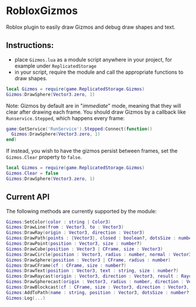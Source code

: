 # RobloxGizmos
Roblox plugin to easily draw Gizmos and debug draw shapes and text.


## Instructions:
- place `Gizmos.lua` as a module script anywhere in your project, for example under `ReplicatedStorage`
- in your script, require the module and call the appropriate functions to draw shapes.
```lua
local Gizmos = require(game.ReplicatedStorage.Gizmos)
Gizmos:DrawSphere(Vector3.zero, 1)
```

Note: Gizmos by default are in "_immediate_" mode, meaning that they will clear after drawing each frame. You should draw Gizmos by a callback like `Runservice.Stepped`, which happens every frame:
```lua
game:GetService('RunService').Stepped:Connect(function()
  Gizmos:DrawSphere(Vector3.zero, 1)
end)
```
If instead, you wish to have the gizmos persist between frames, set the `Gizmos.Clear` property to `false`.
```lua
local Gizmos = require(game.ReplicatedStorage.Gizmos)
Gizmos.Clear = false
Gizmos:DrawSphere(Vector3.zero, 1)
```

## Current API
The following methods are currently supported by the module:
```lua
Gizmos:SetColor(color : string | Color3)
Gizmos:DrawLine(from : Vector3, to : Vector3)
Gizmos:DrawRay(origin : Vector3, direction : Vector3)
Gizmos:DrawPath(points : {Vector3}, closed : boolean?, dotsSize : number?)
Gizmos:DrawPoint(position : Vector3, size : number?)
Gizmos:DrawCube(position : Vector3 | CFrame, size : Vector3)
Gizmos:DrawCircle(position : Vector3, radius : number, normal : Vector3?)
Gizmos:DrawSphere(position : Vector3 | CFrame, radius : number)
Gizmos:DrawCFrame(cf : CFrame, size : number?)
Gizmos:DrawText(position : Vector3, text : string, size : number?)
Gizmos:DrawRaycast(origin : Vector3, direction : Vector3, result : RaycastResult)
Gizmos:DrawSpherecast(origin : Vector3, radius : number, direction : Vector3, result : RaycastResult)
Gizmos:DrawBlockcast(cf : CFrame, size : Vector3, direction : Vector3, result : RaycastResult)
Gizmos:AddToPath(name : string, position : Vector3, dotsSize : number?)
Gizmos:Log(...)
```
